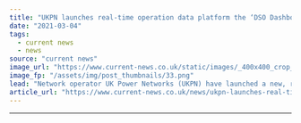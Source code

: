 ```yaml
---
title: "UKPN launches real-time operation data platform the ‘DSO Dashboard’"
date: "2021-03-04"
tags: 
  - current news
  - news
source: "current news"
image_url: "https://www.current-news.co.uk/static/images/_400x400_crop_center-center/Smart-Wires-UKPN.png"
image_fp: "/assets/img/post_thumbnails/33.png"
lead: "​Network operator UK Power Networks (UKPN) have launched a new, real-time operational data platform to provide customers with Net Zero energy insights."
article_url: "https://www.current-news.co.uk/news/ukpn-launches-real-time-operation-data-platform-the-dso-dashboard?utm_source=rss-feeds&utm_medium=rss&utm_campaign=rss"
---
```


---
